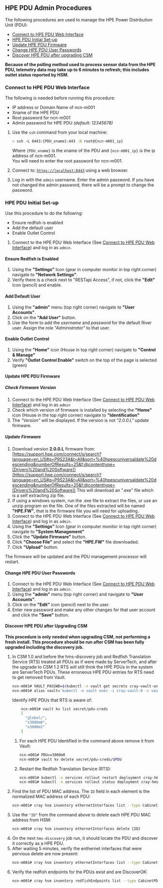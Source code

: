 ## HPE PDU Admin Procedures

The following procedures are used to manage the HPE Power Distribution Unit (PDU):

* [Connect to HPE PDU Web Interface](#connect-to-hpe-pdu-web-interface)
* [HPE PDU Initial Set-up](#hpe-pdu-initial-set-up)
* [Update HPE PDU Firmware](#update-hpe-pdu-firmware)
* [Change HPE PDU User Passwords](#change-hpe-pdu-user-passwords)
* [Discover HPE PDU after upgrading CSM](#discover-hpe-pdu-after-upgrading-csm)

**Because of the polling method used to process sensor data from the HPE PDU, telemetry data may take up to 6 minutes to refresh; this includes outlet status reported by HSM.**


### Connect to HPE PDU Web Interface
The following is needed before running this procedure:
* IP address or Domain Name of ncn-m001
* Xname of the HPE PDU
* Root password for ncn-m001
* Admin password for HPE PDU _(default: 12345678)_

1. Use the `ssh` command from your local machine:
    ```bash
    > ssh -L 8443:{PDU_xname}:443 -N root@{ncn-m001_ip}
    ```
    Where `{PDU_xname}` is the xname of the PDU and `{ncn-m001_ip}` is the ip address of ncn-m001.\
    You will need to enter the root password for ncn-m001.

2. Connect to: [`https://localhost:8443`](https://localhost:8443) using a web browser.

3. Log in with the `admin` username.  Enter the admin password.  If you have not changed the admin password, there will be a prompt to change the password.

### HPE PDU Initial Set-up
Use this procedure to do the following:
* Ensure redfish is enabled
* Add the default user
* Enable Outlet Control

1. Connect to the HPE PDU Web Interface (See [Connect to HPE PDU Web Interface](#connect-to-hpe-pdu-web-interface)) and log in as `admin`.

#### Ensure Redfish is Enabled
1. Using the **"Settings"** Icon (gear in computer monitor in top right corner) navigate to **"Network Settings"**.
2. Verify there is a check next to "RESTapi Access", if not, click the **"Edit"** Icon (pencil) and enable.

#### Add Default User
1. Using the **"admin"** menu (top right corner) navigate to **"User Accounts"**.
2. Click on the **"Add User"** button.
3. Use the form to add the _username_ and _password_ for the default River user.  Assign the role _"Administrator"_ to that user.

#### Enable Outlet Control
1. Using the **"Home"** icon (House in top right corner) navigate to **"Control & Manage"**
2. Verify **"Outlet Control Enable"** switch on the top of the page is selected (green)

#### Update HPE PDU Firmware
##### Check Firmware Version
1. Connect to the HPE PDU Web Interface (See [Connect to HPE PDU Web Interface](#connect-to-hpe-pdu-web-interface)) and log in as `admin`
2. Check which version of firmware is installed by selecting the **"Home"** icon (House in the top right corner) navigate to **"Identification"**
3. The _"Version"_ will be displayed.  If the version is not _"2.0.0.L"_ update firmware.

##### Update Firmware
1. Download version **2.0.0.L** firmware from: [https://support.hpe.com/connect/s/search?language=en_US#q=P9S23A&t=All&sort=%40hpescuniversaldate%20descending&numberOfResults=25&f:@contenttype=[Drivers%20and%20Software]](https://support.hpe.com/connect/s/search?language=en_US#q=P9S23A&t=All&sort=%40hpescuniversaldate%20descending&numberOfResults=25&f:@contenttype=[Drivers%20and%20Software])
This will download an ".exe" file which is a self extracting zip file.
2. If using a windows system, run the .exe file to extract the files, or use an unzip program on the file.  One of the files extracted will be named **"HPE.FW"**, that is the firmware file you will need for uploading.
3. Connect to the HPE PDU Web Interface (See [Connect to HPE PDU Web Interface](#connect-to-hpe-pdu-web-interface)) and log in as `admin`.
4. Using the **"Settings"** Icon (gear in computer monitor in top right corner) navigate to **"System Management"**
5. Click the **"Update Firmware"** button.
6. Click **"Choose File"** and select the **"HPE.FW"** file downloaded.
7. Click **"Upload"** button.

The firmware will be updated and the PDU management processor will restart.

#### Change HPE PDU User Passwords
1. Connect to the HPE PDU Web Interface (See [Connect to HPE PDU Web Interface](#connect-to-hpe-pdu-web-interface)) and log in as `admin`.
2. Using the **"admin"** menu (top right corner) and navigate to **"User Accounts"**.
3. Click on the **"Edit"** icon (pencil) next to the user.
4. Enter new password and make any other changes for that user account and click the **"Save"** button.

#### Discover HPE PDU after Upgrading CSM
**This procedure is only needed when upgrading CSM, not performing a fresh install.  This procedure should be run after CSM has been fully upgraded including the discovery job.**
1.  In CSM 1.0 and before the hms-discovery job and Redfish Translation Service (RTS) treated all PDUs as if were made by ServerTech, and after the upgrade to CSM 1.2 RTS will still think the HPE PDUs in the system are ServerTech PDUs. These erroneous HPE PDU entries for RTS need to get removed from Vault.  
    ```bash
    ncn-m001# VAULT_PASSWD=$(kubectl -n vault get secrets cray-vault-unseal-keys -o json | jq -r '.data["vault-root"]' |  base64 -d)
    ncn-m001# alias vault='kubectl -n vault exec -i cray-vault-0 -c vault -- env VAULT_TOKEN=$VAULT_PASSWD VAULT_ADDR=http://127.0.0.1:8200 VAULT_FORMAT=json vault'
    ```
    Identify HPE PDUs that RTS is aware of:
    ```bash
        ncn-m001# vault kv list secret/pdu-creds
        [
          "global/",
          "x3000m0",
          "x3000m1"
        ]
    ```
    1.  For each HPE PDU Identified in the command above remove it from Vault:
        ```bash
        ncn-m001# PDU=x3000m0
        ncn-m001# vault kv delete secret/pdu-creds/$PDU
        ```
    2.  Restart the Redfish Translation Service (RTS):
        ```bash
        ncn-m001# kubectl -n services rollout restart deployment cray-hms-rts
        ncn-m001# kubectl -n services rollout status deployment cray-hms-rts
        ```
2. Find the list of PDU MAC address.  The `ID` field in each element is the normalized MAC address of each PDU:
    ```bash
    ncn-m001# cray hsm inventory ethernetInterfaces list --type CabinetPDUController
    ```
3. Use the `"ID"` from the command above to delete each HPE PDU MAC address from HSM:
    ```bash
    ncn-m001# cray hsm inventory ethernetInterfaces delete {ID}
    ```
4. On the next `hms-discovery` job run, it should locate the PDU and discover it correctly as a HPE PDU.
5. After waiting 5 minutes, verify the enthernet interfaces that were pervious delete are now present:
    ```bash
    ncn-m001# cray hsm inventory ethernetInterfaces list --type CabinetPDUController
    ```
6. Verify the redfish endpoints for the PDUs exist and are DiscoverOK:
    ```bash
    ncn-m001# cray hsm inventory redfishEndpoints list --type CabinetPDUController
    ```
